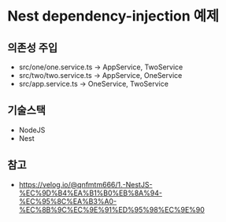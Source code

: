 # Nest dependency-injection 예제

## 의존성 주입
- src/one/one.service.ts -> AppService, TwoService
- src/two/two.service.ts -> AppService, OneService
- src/app.service.ts -> OneService, TwoService

## 기술스택
- NodeJS
- Nest

## 참고
- https://velog.io/@qnfmtm666/1.-NestJS-%EC%9D%B4%EA%B1%B0%EB%8A%94-%EC%95%8C%EA%B3%A0-%EC%8B%9C%EC%9E%91%ED%95%98%EC%9E%90